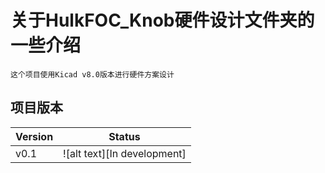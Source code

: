# 关于HulkFOC_Knob硬件设计文件夹的一些介绍

    这个项目使用Kicad v8.0版本进行硬件方案设计

## 项目版本

| Version | Status|
|:--------|:-----:|
|v0.1     |![alt text][In development]|